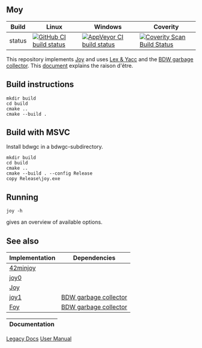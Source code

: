 Moy
---

Build|Linux|Windows|Coverity
---|---|---|---
status|[![GitHub CI build status](https://github.com/Wodan58/Moy/actions/workflows/cmake.yml/badge.svg)](https://github.com/Wodan58/Moy/actions/workflows/cmake.yml)|[![AppVeyor CI build status](https://ci.appveyor.com/api/projects/status/github/Wodan58/Moy?branch=master&svg=true)](https://ci.appveyor.com/project/Wodan58/Moy)|[![Coverity Scan Build Status](https://img.shields.io/coverity/scan/14635.svg)](https://scan.coverity.com/projects/wodan58-moy)

This repository implements [Joy](https://github.com/Wodan58/Joy) and uses
[Lex & Yacc](https://sourceforge.net/projects/winflexbison/files/win_flex_bison-latest.zip) and the
[BDW garbage collector](https://github.com/ivmai/bdwgc). This
[document](https://github.com/Wodan58/Moy/blob/master/doc/MOYimplJOY.md)
explains the raison d'être.

Build instructions
------------------

    mkdir build
    cd build
    cmake ..
    cmake --build .

Build with MSVC
---------------

Install bdwgc in a bdwgc-subdirectory.

    mkdir build
    cd build
    cmake ..
    cmake --build . --config Release
    copy Release\joy.exe

Running
-------

    joy -h

gives an overview of available options.

See also
--------

Implementation|Dependencies
--------------|------------
[42minjoy](https://github.com/Wodan58/42minjoy)|
[joy0](https://github.com/Wodan58/joy0)|
[Joy](https://github.com/Wodan58/Joy)|
[joy1](https://github.com/Wodan58/joy1)|[BDW garbage collector](https://github.com/ivmai/bdwgc)
[Foy](https://github.com/Wodan58/Foy)|[BDW garbage collector](https://github.com/ivmai/bdwgc)

Documentation|
-------------|
[Legacy Docs](https://wodan58.github.io)
[User Manual](https://wodan58.github.io/j09imp.html)
